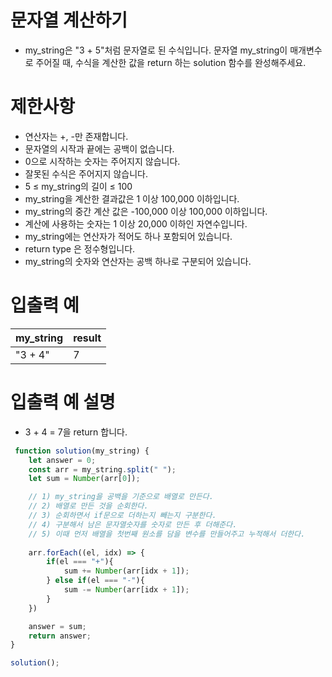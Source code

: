 # 문자열 계산하기
- my_string은 "3 + 5"처럼 문자열로 된 수식입니다.
문자열 my_string이 매개변수로 주어질 때, 수식을 계산한 값을 return 하는 solution 함수를 완성해주세요.

# 제한사항
- 연산자는 +, -만 존재합니다.
- 문자열의 시작과 끝에는 공백이 없습니다.
- 0으로 시작하는 숫자는 주어지지 않습니다.
- 잘못된 수식은 주어지지 않습니다.
- 5 ≤ my_string의 길이 ≤ 100
- my_string을 계산한 결과값은 1 이상 100,000 이하입니다.
- my_string의 중간 계산 값은 -100,000 이상 100,000 이하입니다.
- 계산에 사용하는 숫자는 1 이상 20,000 이하인 자연수입니다.
- my_string에는 연산자가 적어도 하나 포함되어 있습니다.
- return type 은 정수형입니다.
- my_string의 숫자와 연산자는 공백 하나로 구분되어 있습니다.


# 입출력 예
| my_string | result |
| --------- | ------ |
| "3 + 4" | 7 |

# 입출력 예 설명
- 3 + 4 = 7을 return 합니다.

```javascript
 function solution(my_string) {
    let answer = 0;
    const arr = my_string.split(" ");
    let sum = Number(arr[0]);

    // 1) my_string을 공백을 기준으로 배열로 만든다.
    // 2) 배열로 만든 것을 순회한다.  
    // 3) 순회하면서 if문으로 더하는지 빼는지 구분한다.  
    // 4) 구분해서 남은 문자열숫자를 숫자로 만든 후 더해준다.
    // 5) 이때 먼저 배열을 첫번째 원소를 담을 변수를 만들어주고 누적해서 더한다.
    
    arr.forEach((el, idx) => {
        if(el === "+"){
            sum += Number(arr[idx + 1]);
        } else if(el === "-"){
            sum -= Number(arr[idx + 1]);
        }
    })

    answer = sum;
    return answer;
}

solution();
```
